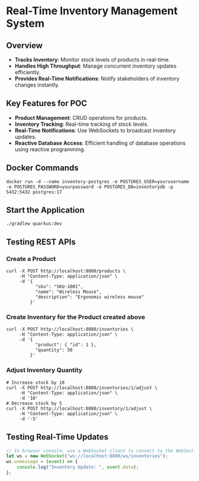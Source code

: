# Real-Time Inventory Management System

## Overview
- **Tracks Inventory**: Monitor stock levels of products in real-time.
- **Handles High Throughput**: Manage concurrent inventory updates efficiently.
- **Provides Real-Time Notifications**: Notify stakeholders of inventory changes instantly.

## Key Features for POC
- **Product Management**: CRUD operations for products.
- **Inventory Tracking**: Real-time tracking of stock levels.
- **Real-Time Notifications**: Use WebSockets to broadcast inventory updates.
- **Reactive Database Access**: Efficient handling of database operations using reactive programming.

## Docker Commands
```shell
docker run -d --name inventory-postgres -e POSTGRES_USER=yourusername -e POSTGRES_PASSWORD=yourpassword -e POSTGRES_DB=inventorydb -p 5432:5432 postgres:17
```

## Start the Application
```shell
./gradlew quarkus:dev
```

## Testing REST APIs

### Create a Product
```shell
curl -X POST http://localhost:8080/products \
     -H "Content-Type: application/json" \
     -d '{
           "sku": "SKU-1001",
           "name": "Wireless Mouse",
           "description": "Ergonomic wireless mouse"
         }'
```

### Create Inventory for the Product created above
```shell
curl -X POST http://localhost:8080/inventories \
     -H "Content-Type: application/json" \
     -d '{
           "product": { "id": 1 },
           "quantity": 50
         }'
```

### Adjust Inventory Quantity
```shell
# Increase stock by 10
curl -X POST http://localhost:8080/inventories/1/adjust \
     -H "Content-Type: application/json" \
     -d '10'
# Decrease stock by 5
curl -X POST http://localhost:8080/inventory/1/adjust \
     -H "Content-Type: application/json" \
     -d '-5'
```

## Testing Real-Time Updates
```javascript
// In browser console, use a WebSocket client to connect to the WebSocket endpoint
let ws = new WebSocket("ws://localhost:8080/ws/inventories");
ws.onmessage = (event) => {
    console.log("Inventory Update: ", event.data);
};
```
